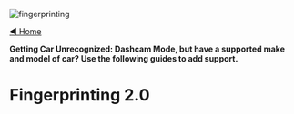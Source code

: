 ![fingerprinting](https://user-images.githubusercontent.com/37757984/82519263-1b4e0c00-9ad6-11ea-9ded-039a72e1d8d7.jpg)

[◄ Home](https://github.com/VirtuallyChris/wikitest/wiki)

**Getting Car Unrecognized: Dashcam Mode, but have a supported make and model of car? Use the following guides to add support.**

# Fingerprinting 2.0